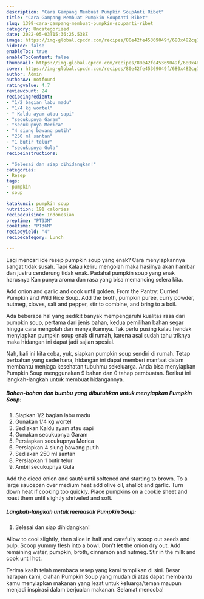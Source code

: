 ```yaml
---
description: "Cara Gampang Membuat Pumpkin SoupAnti Ribet"
title: "Cara Gampang Membuat Pumpkin SoupAnti Ribet"
slug: 1399-cara-gampang-membuat-pumpkin-soupanti-ribet
category: Uncategorized
date: 2022-05-03T15:36:25.538Z
image: https://img-global.cpcdn.com/recipes/80e42fe45369049f/680x482cq70/pumpkin-soup-foto-resep-utama.jpg
hideToc: false
enableToc: true
enableTocContent: false
thumbnail: https://img-global.cpcdn.com/recipes/80e42fe45369049f/680x482cq70/pumpkin-soup-foto-resep-utama.jpg
cover: https://img-global.cpcdn.com/recipes/80e42fe45369049f/680x482cq70/pumpkin-soup-foto-resep-utama.jpg
author: Admin
authorAv: notfound
ratingvalue: 4.7
reviewcount: 24
recipeingredient:
- "1/2 bagian labu madu"
- "1/4 kg wortel"
- " Kaldu ayam atau sapi"
- "secukupnya Garam"
- "secukupnya Merica"
- "4 siung bawang putih"
- "250 ml santan"
- "1 butir telur"
- "secukupnya Gula"
recipeinstructions:

- "Selesai dan siap dihidangkan!"
categories:
- Resep
tags:
- pumpkin
- soup

katakunci: pumpkin soup 
nutrition: 191 calories
recipecuisine: Indonesian
preptime: "PT33M"
cooktime: "PT36M"
recipeyield: "4"
recipecategory: Lunch

---
```



Lagi mencari ide resep pumpkin soup yang enak? Cara menyiapkannya sangat tidak susah. Tapi Kalau keliru mengolah maka hasilnya akan hambar dan justru cenderung tidak enak. Padahal pumpkin soup yang enak harusnya Kan punya aroma dan rasa yang bisa memancing selera kita.


Add onion and garlic and cook until golden. From the Pantry: Curried Pumpkin and Wild Rice Soup. Add the broth, pumpkin purée, curry powder, nutmeg, cloves, salt and pepper, stir to combine, and bring to a boil.

Ada beberapa hal yang sedikit banyak mempengaruhi kualitas rasa dari pumpkin soup, pertama dari jenis bahan, kedua pemilihan bahan segar hingga cara mengolah dan menyajikannya. Tak perlu pusing kalau hendak menyiapkan pumpkin soup enak di rumah, karena asal sudah tahu triknya maka hidangan ini dapat jadi sajian spesial.


Nah, kali ini kita coba, yuk, siapkan pumpkin soup sendiri di rumah. Tetap berbahan yang sederhana, hidangan ini dapat memberi manfaat dalam membantu menjaga kesehatan tubuhmu sekeluarga. Anda bisa menyiapkan Pumpkin Soup menggunakan 9 bahan dan 0 tahap pembuatan. Berikut ini langkah-langkah untuk membuat hidangannya.

<!--inarticleads1-->

##### Bahan-bahan dan bumbu yang dibutuhkan untuk menyiapkan Pumpkin Soup:

1. Siapkan 1/2 bagian labu madu
1. Gunakan 1/4 kg wortel
1. Sediakan  Kaldu ayam atau sapi
1. Gunakan secukupnya Garam
1. Persiapkan secukupnya Merica
1. Persiapkan 4 siung bawang putih
1. Sediakan 250 ml santan
1. Persiapkan 1 butir telur
1. Ambil secukupnya Gula


Add the diced onion and sauté until softened and starting to brown. To a large saucepan over medium heat add olive oil, shallot and garlic. Turn down heat if cooking too quickly. Place pumpkins on a cookie sheet and roast them until slightly shriveled and soft. 

<!--inarticleads2-->

##### Langkah-langkah untuk memasak Pumpkin Soup:


1. Selesai dan siap dihidangkan!

Allow to cool slightly, then slice in half and carefully scoop out seeds and pulp. Scoop yummy flesh into a bowl. Don&#39;t let the onion dry out. Add remaining water, pumpkin, broth, cinnamon and nutmeg. Stir in the milk and cook until hot. 

Terima kasih telah membaca resep yang kami tampilkan di sini. Besar harapan kami, olahan Pumpkin Soup yang mudah di atas dapat membantu kamu menyiapkan makanan yang lezat untuk keluarga/teman maupun menjadi inspirasi dalam berjualan makanan. Selamat mencoba!
